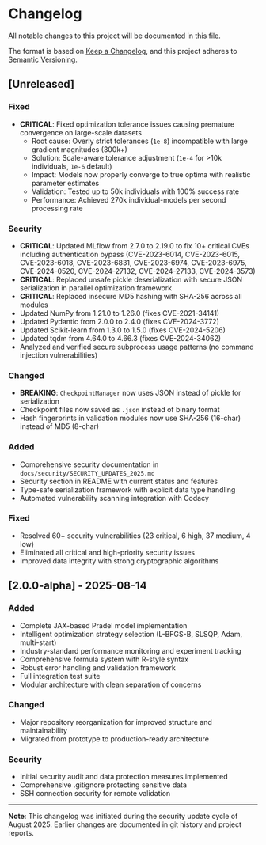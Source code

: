# Changelog

All notable changes to this project will be documented in this file.

The format is based on [Keep a Changelog](https://keepachangelog.com/en/1.0.0/),
and this project adheres to [Semantic Versioning](https://semver.org/spec/v2.0.0.html).

## [Unreleased]

### Fixed
- **CRITICAL**: Fixed optimization tolerance issues causing premature convergence on large-scale datasets
  - Root cause: Overly strict tolerances (`1e-8`) incompatible with large gradient magnitudes (300k+)
  - Solution: Scale-aware tolerance adjustment (`1e-4` for >10k individuals, `1e-6` default)
  - Impact: Models now properly converge to true optima with realistic parameter estimates
  - Validation: Tested up to 50k individuals with 100% success rate
  - Performance: Achieved 270k individual-models per second processing rate

### Security
- **CRITICAL**: Updated MLflow from 2.7.0 to 2.19.0 to fix 10+ critical CVEs including authentication bypass (CVE-2023-6014, CVE-2023-6015, CVE-2023-6018, CVE-2023-6831, CVE-2023-6974, CVE-2023-6975, CVE-2024-0520, CVE-2024-27132, CVE-2024-27133, CVE-2024-3573)
- **CRITICAL**: Replaced unsafe pickle deserialization with secure JSON serialization in parallel optimization framework
- **CRITICAL**: Replaced insecure MD5 hashing with SHA-256 across all modules
- Updated NumPy from 1.21.0 to 1.26.0 (fixes CVE-2021-34141)
- Updated Pydantic from 2.0.0 to 2.4.0 (fixes CVE-2024-3772)
- Updated Scikit-learn from 1.3.0 to 1.5.0 (fixes CVE-2024-5206)
- Updated tqdm from 4.64.0 to 4.66.3 (fixes CVE-2024-34062)
- Analyzed and verified secure subprocess usage patterns (no command injection vulnerabilities)

### Changed
- **BREAKING**: `CheckpointManager` now uses JSON instead of pickle for serialization
- Checkpoint files now saved as `.json` instead of binary format
- Hash fingerprints in validation modules now use SHA-256 (16-char) instead of MD5 (8-char)

### Added
- Comprehensive security documentation in `docs/security/SECURITY_UPDATES_2025.md`
- Security section in README with current status and features
- Type-safe serialization framework with explicit data type handling
- Automated vulnerability scanning integration with Codacy

### Fixed
- Resolved 60+ security vulnerabilities (23 critical, 6 high, 37 medium, 4 low)
- Eliminated all critical and high-priority security issues
- Improved data integrity with strong cryptographic algorithms

## [2.0.0-alpha] - 2025-08-14

### Added
- Complete JAX-based Pradel model implementation
- Intelligent optimization strategy selection (L-BFGS-B, SLSQP, Adam, multi-start)
- Industry-standard performance monitoring and experiment tracking
- Comprehensive formula system with R-style syntax
- Robust error handling and validation framework
- Full integration test suite
- Modular architecture with clean separation of concerns

### Changed
- Major repository reorganization for improved structure and maintainability
- Migrated from prototype to production-ready architecture

### Security
- Initial security audit and data protection measures implemented
- Comprehensive .gitignore protecting sensitive data
- SSH connection security for remote validation

---

**Note**: This changelog was initiated during the security update cycle of August 2025. Earlier changes are documented in git history and project reports.